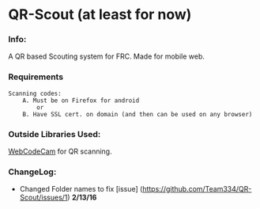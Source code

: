 # QR-Scout (at least for now)

### Info:
A QR based Scouting system for FRC. Made for mobile web.

### Requirements
	Scanning codes: 
		A. Must be on Firefox for android
			or
		B. Have SSL cert. on domain (and then can be used on any browser)



### Outside Libraries Used:
[WebCodeCam](https://github.com/andrastoth/WebCodeCam) for QR scanning.

### ChangeLog:
- Changed Folder names to fix [issue] (https://github.com/Team334/QR-Scout/issues/1) **2/13/16**